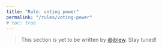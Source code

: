 ```yaml
---
title: "Rule: voting power"
permalink: "/rules/voting-power"
# toc: true
---
```


> This section is yet to be written  by [@jblew](https://steemit.com/@jblew). Stay tuned!
